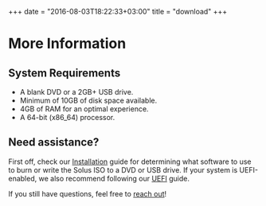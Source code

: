 +++
date = "2016-08-03T18:22:33+03:00"
title = "download"
+++


# More Information
##  System Requirements

- A blank DVD or a 2GB+ USB drive.
- Minimum of 10GB of disk space available.
- 4GB of RAM for an optimal experience.
- A 64-bit (x86_64) processor.

## Need assistance?

First off, check our [Installation](/articles/installation/preparing-to-install/en/) guide for determining what software to use to burn or write the Solus ISO to a DVD or USB drive. If your system is UEFI-enabled, we also recommend following our [UEFI](/articles/installation/disks/en/) guide.

If you still have questions, feel free to [reach out](/articles/contributing/getting-involved/en/#irc)!